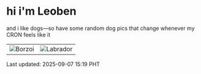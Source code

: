 # hi i'm Leoben

and i like dogs—so have some random dog pics that change whenever my CRON feels like it

|  |  |
|--------|----------|
| ![Borzoi](https://random-dog-vercel.vercel.app/api/random-borzoi?v=1757229544) | ![Labrador](https://random-dog-vercel.vercel.app/api/random-labrador?v=1757229544) |

Last updated: 2025-09-07 15:19 PHT
